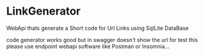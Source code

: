 # LinkGenerator
WebApi thats generate a Short code for Url Links using SqlLite DataBase

code generator works good but in swagger doesn't show the url for test this please use endpoint webapi software like Postman or Insomnia...


